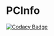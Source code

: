 # PCInfo
[![Codacy Badge](https://api.codacy.com/project/badge/Grade/2db0a5ce555749eeb9f0379fe8e9828d)](https://app.codacy.com/manual/jakubkoholas/PCInfo?utm_source=github.com&utm_medium=referral&utm_content=jakuubkoo/PCInfo&utm_campaign=Badge_Grade_Dashboard)